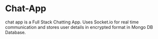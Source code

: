 # Chat-App
chat app is a Full Stack Chatting App. Uses Socket.io for real time communication and stores user details in encrypted format in Mongo DB Database.
